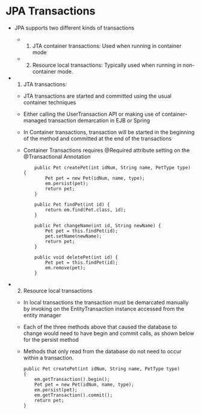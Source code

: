 # JPA Transactions

-	JPA supports two different kinds of transactions
	
	-	1.	JTA container transactions: Used when running in container mode
	-	2.	Resource local transactions:	Typically used when running in non-container mode.
	
	
	
-	1.	JTA transactions:
	
	-	JTA transactions are started and committed using the usual container techniques
	-	Either calling the UserTransaction API or making use of container-managed transaction demarcation in EJB or Spring
	-	In Container transactions, transaction will be started in the beginning of the method and committed at the end of the transactions
	-	Container Transactions requires @Required attribute setting on the @Transactional Annotation
			
			
				public Pet createPet(int idNum, String name, PetType type) {
					Pet pet = new Pet(idNum, name, type);
					em.persist(pet);
					return pet;
				}
				
				public Pet findPet(int id) {
					return em.find(Pet.class, id);
				}
				
				public Pet changeName(int id, String newName) {
					Pet pet = this.findPet(id);
					pet.setName(newName);
					return pet;
				}
				
				public void deletePet(int id) {
					Pet pet = this.findPet(id);
					em.remove(pet);
				}
	
-	2.	Resource local transactions

	-	In local transactions the transaction must be demarcated manually by invoking on the EntityTransaction instance accessed from the entity manager
	-	Each of the three methods above that caused the database to change would need to have begin and commit calls, as shown below for the persist method
	-	Methods that only read from the database do not need to occur within a transaction.
	
			public Pet createPet(int idNum, String name, PetType type) 
			{
				em.getTransaction().begin();
				Pet pet = new Pet(idNum, name, type);
				em.persist(pet);
				em.getTransaction().commit();
				return pet;
			}